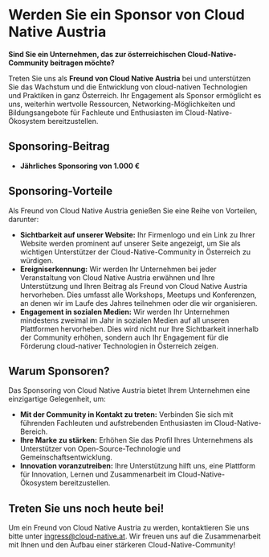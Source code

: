 # Werden Sie ein Sponsor von Cloud Native Austria

**Sind Sie ein Unternehmen, das zur österreichischen Cloud-Native-Community beitragen möchte?**

Treten Sie uns als **Freund von Cloud Native Austria** bei und unterstützen Sie das Wachstum und die Entwicklung von cloud-nativen Technologien und Praktiken in ganz Österreich. Ihr Engagement als Sponsor ermöglicht es uns, weiterhin wertvolle Ressourcen, Networking-Möglichkeiten und Bildungsangebote für Fachleute und Enthusiasten im Cloud-Native-Ökosystem bereitzustellen.

## Sponsoring-Beitrag

- **Jährliches Sponsoring von 1.000 €**

## Sponsoring-Vorteile

Als Freund von Cloud Native Austria genießen Sie eine Reihe von Vorteilen, darunter:

- **Sichtbarkeit auf unserer Website:**
  Ihr Firmenlogo und ein Link zu Ihrer Website werden prominent auf unserer Seite angezeigt, um Sie als wichtigen Unterstützer der Cloud-Native-Community in Österreich zu würdigen.
- **Ereigniserkennung:**
  Wir werden Ihr Unternehmen bei jeder Veranstaltung von Cloud Native Austria erwähnen und Ihre Unterstützung und Ihren Beitrag als Freund von Cloud Native Austria hervorheben. Dies umfasst alle Workshops, Meetups und Konferenzen, an denen wir im Laufe des Jahres teilnehmen oder die wir organisieren.
- **Engagement in sozialen Medien:**
  Wir werden Ihr Unternehmen mindestens zweimal im Jahr in sozialen Medien auf all unseren Plattformen hervorheben. Dies wird nicht nur Ihre Sichtbarkeit innerhalb der Community erhöhen, sondern auch Ihr Engagement für die Förderung cloud-nativer Technologien in Österreich zeigen.

## Warum Sponsoren?

Das Sponsoring von Cloud Native Austria bietet Ihrem Unternehmen eine einzigartige Gelegenheit, um:

- **Mit der Community in Kontakt zu treten:**
  Verbinden Sie sich mit führenden Fachleuten und aufstrebenden Enthusiasten im Cloud-Native-Bereich.
- **Ihre Marke zu stärken:**
  Erhöhen Sie das Profil Ihres Unternehmens als Unterstützer von Open-Source-Technologie und Gemeinschaftsentwicklung.
- **Innovation voranzutreiben:**
  Ihre Unterstützung hilft uns, eine Plattform für Innovation, Lernen und Zusammenarbeit im Cloud-Native-Ökosystem bereitzustellen.

## Treten Sie uns noch heute bei!

Um ein Freund von Cloud Native Austria zu werden, kontaktieren Sie uns bitte unter ingress@cloud-native.at. Wir freuen uns auf die Zusammenarbeit mit Ihnen und den Aufbau einer stärkeren Cloud-Native-Community!
